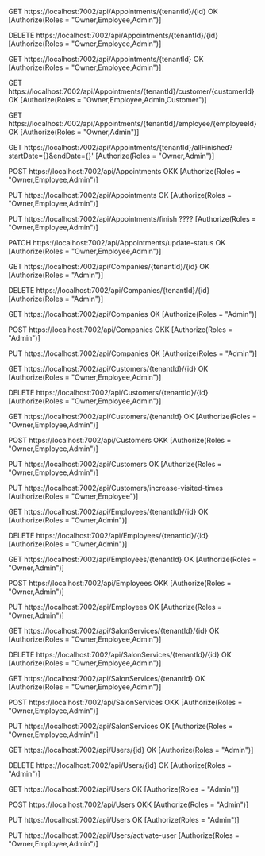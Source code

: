 GET https://localhost:7002/api/Appointments/{tenantId}/{id} OK [Authorize(Roles = "Owner,Employee,Admin")]

DELETE https://localhost:7002/api/Appointments/{tenantId}/{id} [Authorize(Roles = "Owner,Employee,Admin")]

GET https://localhost:7002/api/Appointments/{tenantId} OK [Authorize(Roles = "Owner,Employee,Admin")]

GET https://localhost:7002/api/Appointments/{tenantId}/customer/{customerId} OK [Authorize(Roles = "Owner,Employee,Admin,Customer")]

GET https://localhost:7002/api/Appointments/{tenantId}/employee/{employeeId} OK [Authorize(Roles = "Owner,Admin")]

GET https://localhost:7002/api/Appointments/{tenantId}/allFinished?startDate={}&endDate={}' [Authorize(Roles = "Owner,Admin")]

POST https://localhost:7002/api/Appointments OKK  [Authorize(Roles = "Owner,Employee,Admin")]

PUT https://localhost:7002/api/Appointments OK [Authorize(Roles = "Owner,Employee,Admin")]

PUT https://localhost:7002/api/Appointments/finish ???? [Authorize(Roles = "Owner,Employee,Admin")]

PATCH https://localhost:7002/api/Appointments/update-status OK  [Authorize(Roles = "Owner,Employee,Admin")]



GET https://localhost:7002/api/Companies/{tenantId}/{id} OK [Authorize(Roles = "Admin")]

DELETE https://localhost:7002/api/Companies/{tenantId}/{id} [Authorize(Roles = "Admin")]

GET https://localhost:7002/api/Companies OK [Authorize(Roles = "Admin")]

POST https://localhost:7002/api/Companies OKK [Authorize(Roles = "Admin")]

PUT https://localhost:7002/api/Companies OK [Authorize(Roles = "Admin")]


GET https://localhost:7002/api/Customers/{tenantId}/{id} OK [Authorize(Roles = "Owner,Employee,Admin")]

DELETE https://localhost:7002/api/Customers/{tenantId}/{id} [Authorize(Roles = "Owner,Employee,Admin")]

GET https://localhost:7002/api/Customers/{tenantId} OK [Authorize(Roles = "Owner,Employee,Admin")]

POST https://localhost:7002/api/Customers OKK [Authorize(Roles = "Owner,Employee,Admin")]

PUT https://localhost:7002/api/Customers OK [Authorize(Roles = "Owner,Employee,Admin")]

PUT https://localhost:7002/api/Customers/increase-visited-times [Authorize(Roles = "Owner,Employee")]


GET https://localhost:7002/api/Employees/{tenantId}/{id} OK [Authorize(Roles = "Owner,Admin")]

DELETE https://localhost:7002/api/Employees/{tenantId}/{id} [Authorize(Roles = "Owner,Admin")]

GET https://localhost:7002/api/Employees/{tenantId} OK [Authorize(Roles = "Owner,Admin")]
 
POST https://localhost:7002/api/Employees OKK [Authorize(Roles = "Owner,Admin")]

PUT https://localhost:7002/api/Employees OK [Authorize(Roles = "Owner,Admin")]


GET https://localhost:7002/api/SalonServices/{tenantId}/{id} OK [Authorize(Roles = "Owner,Employee,Admin")]

DELETE https://localhost:7002/api/SalonServices/{tenantId}/{id} OK [Authorize(Roles = "Owner,Employee,Admin")]

GET https://localhost:7002/api/SalonServices/{tenantId} OK [Authorize(Roles = "Owner,Employee,Admin")]
 
POST https://localhost:7002/api/SalonServices OKK [Authorize(Roles = "Owner,Employee,Admin")]

PUT https://localhost:7002/api/SalonServices OK [Authorize(Roles = "Owner,Employee,Admin")]


GET https://localhost:7002/api/Users/{id} OK [Authorize(Roles = "Admin")]

DELETE https://localhost:7002/api/Users/{id}  OK [Authorize(Roles = "Admin")]

GET https://localhost:7002/api/Users OK [Authorize(Roles = "Admin")]

POST https://localhost:7002/api/Users OKK [Authorize(Roles = "Admin")]

PUT https://localhost:7002/api/Users OK [Authorize(Roles = "Admin")]

PUT https://localhost:7002/api/Users/activate-user [Authorize(Roles = "Owner,Employee,Admin")]